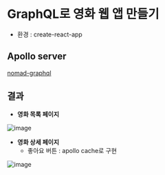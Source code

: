 # GraphQL로 영화 웹 앱 만들기

- 환경 : create-react-app

## Apollo server
[nomad-graphql](https://github.com/pebblepark/nomad-graphql)

## 결과
- **영화 목록 페이지**

![image](https://user-images.githubusercontent.com/59855468/180007569-c84b8493-d98a-43d6-bf46-6a89980428dd.png)

- **영화 상세 페이지**
  - 좋아요 버튼 : apollo cache로 구현
  
![image](https://user-images.githubusercontent.com/59855468/180007681-37174113-a0a9-4068-bf8d-e06b9585f212.png)
